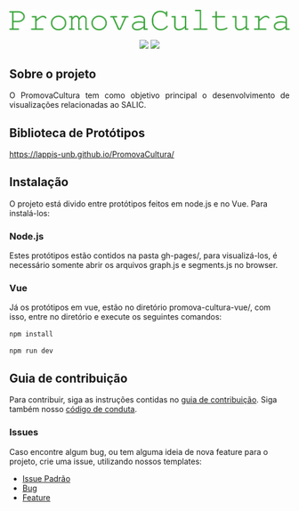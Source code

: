<p align="center"><a href="https://lappis-unb.github.io/PromovaCultura/" target="_blank"><img width="800" src="gh-pages/images/logoPromova.png"></a></p>

<p align="center">
<a href="https://codeclimate.com/github/lappis-unb/PromovaCultura/maintainability"><img src="https://api.codeclimate.com/v1/badges/cfaeed1f4f15f3f76940/maintainability" /></a>
  <a href="https://www.gnu.org/licenses/gpl-3.0.en.html"><img src="https://img.shields.io/badge/License-GPLv3-brightgreen.svg"></a>

</p>

## Sobre o projeto

<p align="justify"> O PromovaCultura tem como objetivo principal o desenvolvimento de visualizações relacionadas ao SALIC. </p>

## Biblioteca de Protótipos 

https://lappis-unb.github.io/PromovaCultura/

## Instalação

O projeto está divido entre protótipos feitos em node.js e no Vue. Para instalá-los:

### Node.js

Estes protótipos estão contidos na pasta gh-pages/, para visualizá-los, é necessário somente abrir os arquivos graph.js e segments.js no browser.

### Vue

Já os protótipos em vue, estão no diretório promova-cultura-vue/, com isso, entre no diretório e execute os seguintes comandos:

```console
npm install
```

```console
npm run dev
```

## Guia de contribuição

Para contribuir, siga as instruções contidas no [guia de contribuição](CONTRIBUTING.md). Siga também nosso [código de conduta](CODE_OF_CONDUCT.md).

### Issues

Caso encontre algum bug, ou tem alguma ideia de nova feature para o projeto, crie uma issue, utilizando nossos templates:

* [Issue Padrão](.github/ISSUE_TEMPLATE/custom.md)
* [Bug](.github/ISSUE_TEMPLATE/bug_report.md)
* [Feature](.github/ISSUE_TEMPLATE/feature_request.md)
